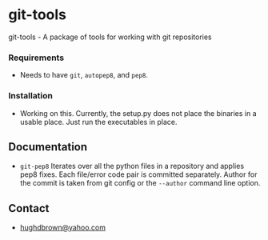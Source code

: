 git-tools
=========

git-tools - A package of tools for working with git repositories

### Requirements
* Needs to have `git`, `autopep8`, and `pep8`.

### Installation
* Working on this. Currently, the setup.py does not place the binaries in a usable place. Just run the executables in place.

## Documentation
* `git-pep8`
Iterates over all the python files in a repository and applies pep8 fixes. Each file/error code pair is committed separately. Author for the commit is taken from git config or the `--author` command line option.

## Contact
* hughdbrown@yahoo.com
